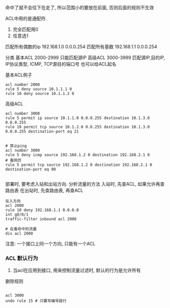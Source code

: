 
命中了就不会往下在走了, 所以范围小的要放在前面, 否则后面的规则不生效

ACL中用的是通配符. 
1. 完全匹配用0
2. 任意选1

匹配所有偶数的ip
192.168.1.0 0.0.0.254
匹配所有基数
192.168.1.1 0.0.0.254

分类
基本ACL 2000-2999 只能匹配源IP
高级ACL 3000-3999 匹配源IP,目的IP, IP协议类型, ICMP, TCP源目的端口号
也可以给ACL起名


基本ACL例子
```
acl number 2000
rule 5 deny source 10.1.1.1 0
rule 10 deny source 10.1.1.2 0
```

高级ACL
```
acl number 3000
rule 5 permit ip source 10.1.1.0 0.0.0.255 destination 10.1.3.0 0.0.0.255
rule 10 permit tcp source 10.1.2.0 0.0.255 destination 10.1.3.0 0.0.0.255 destination-port eq 21


# 禁止ping
acl number 3000
rule 5 deny icmp source 192.168.1.2 0 destination 192.168.2.1 0
# 看网页
rule 5 permit tcp source 192.168.1.2 0 destination 192.168.2.1 0 destination-port eq 80


```


部署时, 要考虑入站和出站方向. 分析流量的方法
入站时, 先查ACL, 如果允许再查路由表
在出站时, 先查路由表, 再查ACL

```shell
在入方向
acl 2000
rule 10 deny 192.168.1.1 0.0.0.0
int g0/0/1
traffic-filter inbound acl 2000

# 在看命中的流量
dis acl 2000

```

注意: 一个接口上同一个方向, 只能有一个ACL

### ACL 默认行为
1. 当acl在应用到接口, 用来控制流量过滤时, 默认的行为是允许所有


删除规则
```shell

acl 3000
undo rule 15 # 只要写编号就行

```